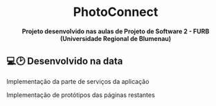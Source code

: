 <div align="center">
  <h1 >PhotoConnect</h1>
  <b>Projeto desenvolvido nas aulas de Projeto de Software 2 - FURB (Universidade Regional de Blumenau)</b>
</div>

## 💻🕑 Desenvolvido na data

<p>Implementação da parte de serviços da aplicação</p>
<p>Implementação de protótipos das páginas restantes</p>


